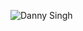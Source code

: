
<p align="left"> <img src="https://komarev.com/ghpvc/?username=Dikshit-byte&label=Profile%20views&color=0e75b6&style=flat" alt="Danny Singh" /> </p> <div align="center">
